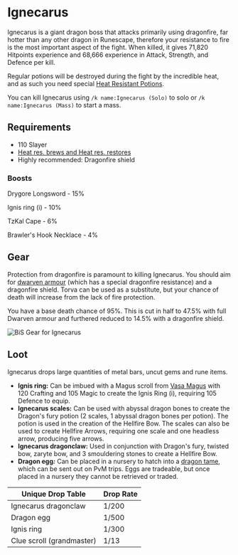 # Ignecarus

Ignecarus is a giant dragon boss that attacks primarily using dragonfire, far hotter than any other dragon in Runescape, therefore your resistance to fire is the most important aspect of the fight. When killed, it gives 71,820 Hitpoints experience and 68,666 experience in Attack, Strength, and Defence per kill.

Regular potions will be destroyed during the fight by the incredible heat, and as such you need special [Heat Resistant Potions](https://bso-wiki.oldschool.gg/skills/herblore).

You can kill Ignecarus using `/k name:Ignecarus (Solo)` to solo or `/k name:Ignecarus (Mass)` to start a mass.

## Requirements

* 110 Slayer
* [Heat res. brews and Heat res. restores](../skills/herblore.md)
* Highly recommended: Dragonfire shield

### Boosts

Drygore Longsword - 15%

Ignis ring (i) - 10%

TzKal Cape - 6%

Brawler's Hook Necklace - 4%

## Gear

Protection from dragonfire is paramount to killing Ignecarus. You should aim for [dwarven armour](../custom-items/equippables.md#dwarven-armour) (which has a special dragonfire resistance) and a dragonfire shield. Torva can be used as a substitute, but your chance of death will increase from the lack of fire protection.

You have a base death chance of 95%. This is cut in half to 47.5% with full Dwarven armour and furthered reduced to 14.5% with a dragonfire shield.

![BiS Gear for Ignecarus](../.gitbook/assets/igne\_bis.png)

## Loot

Ignecarus drops large quantities of metal bars, uncut gems and rune items.

* **Ignis ring:** Can be imbued with a Magus scroll from [Vasa Magus](vasa-magus.md#loot) with 120 Crafting and 105 Magic to create the Ignis Ring (i), requiring 105 Defence to equip.
* **Ignecarus scales:** Can be used with abyssal dragon bones to create the Dragon's fury potion (2 scales, 1 abyssal dragon bones per potion). The potion is used in the creation of the Hellfire Bow. The scales can also be used to create Hellfire Arrows, requiring one scale and one headless arrow, producing five arrows.
* **Ignecarus dragonclaw:** Used in conjunction with Dragon's fury, twisted bow, zaryte bow, and 3 smouldering stones to create a Hellfire Bow.
* **Dragon egg**_**:**_ Can be placed in a nursery to hatch into a [dragon tame](../custom-items/tames/igne-tame.md), which can be sent out on PvM trips. Eggs are tradeable, but once placed in a nursery they cannot be retrieved or traded.

| **Unique Drop Table**     | **Drop Rate** |
| ------------------------- | ------------- |
| Ignecarus dragonclaw      | 1/200         |
| Dragon egg                | 1/500         |
| Ignis ring                | 1/300         |
| Clue scroll (grandmaster) | 1/13          |
